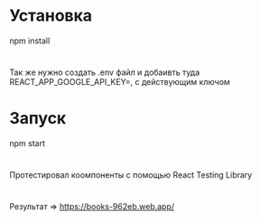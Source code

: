 # Установка
npm install
#
Так же нужно создать .env файл и добаивть туда REACT_APP_GOOGLE_API_KEY=, с действующим ключом 
# Запуск
npm start
#
Протестировал коомпоненты с помощью React Testing Library
#
Результат => https://books-962eb.web.app/
